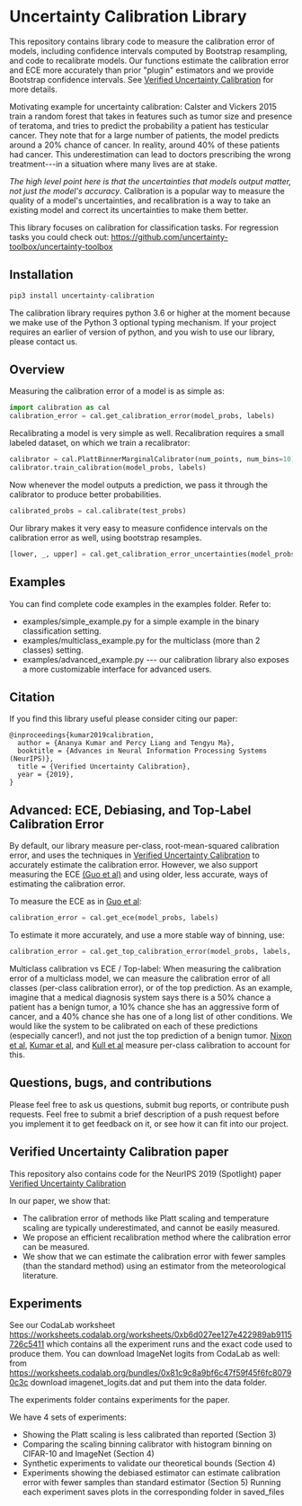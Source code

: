 # Uncertainty Calibration Library

This repository contains library code to measure the calibration error of models, including confidence intervals computed by Bootstrap resampling, and code to recalibrate models. Our functions estimate the calibration error and ECE more accurately than prior "plugin" estimators and we provide Bootstrap confidence intervals. See [Verified Uncertainty Calibration](https://arxiv.org/abs/1909.10155) for more details.

Motivating example for uncertainty calibration: Calster and Vickers 2015 train a random forest that takes in features such as tumor size and presence of teratoma, and tries to predict the probability a patient has testicular cancer. They note that for a large number of patients, the model predicts around a 20% chance of cancer. In reality, around 40% of these patients had cancer. This underestimation can lead to doctors prescribing the wrong treatment---in a situation where many lives are at stake.

*The high level point here is that the uncertainties that models output matter, not just the model's accuracy*. Calibration is a popular way to measure the quality of a model's uncertainties, and recalibration is a way to take an existing model and correct its uncertainties to make them better.

This library focuses on calibration for classification tasks. For regression tasks you could check out: https://github.com/uncertainty-toolbox/uncertainty-toolbox

## Installation

```python
pip3 install uncertainty-calibration
```

The calibration library requires python 3.6 or higher at the moment because we make use of the Python 3 optional typing mechanism.
If your project requires an earlier of version of python, and you wish to use our library, please contact us.


## Overview

Measuring the calibration error of a model is as simple as:

```python
import calibration as cal
calibration_error = cal.get_calibration_error(model_probs, labels)
```

Recalibrating a model is very simple as well. Recalibration requires a small labeled dataset, on which we train a recalibrator:

```python
calibrator = cal.PlattBinnerMarginalCalibrator(num_points, num_bins=10)
calibrator.train_calibration(model_probs, labels)
```

Now whenever the model outputs a prediction, we pass it through the calibrator to produce better probabilities.

```python
calibrated_probs = cal.calibrate(test_probs)
```

Our library makes it very easy to measure confidence intervals on the calibration error as well, using bootstrap resamples.

```python
[lower, _, upper] = cal.get_calibration_error_uncertainties(model_probs, labels)
```


## Examples

You can find complete code examples in the examples folder. Refer to:
- examples/simple_example.py for a simple example in the binary classification setting.
- examples/multiclass_example.py for the multiclass (more than 2 classes) setting.
- examples/advanced_example.py --- our calibration library also exposes a more customizable interface for advanced users.


## Citation

If you find this library useful please consider citing our paper:

    @inproceedings{kumar2019calibration,
      author = {Ananya Kumar and Percy Liang and Tengyu Ma},
      booktitle = {Advances in Neural Information Processing Systems (NeurIPS)},
      title = {Verified Uncertainty Calibration},
      year = {2019},
    }


## Advanced: ECE, Debiasing, and Top-Label Calibration Error

By default, our library measure per-class, root-mean-squared calibration error, and uses the techniques in [Verified Uncertainty Calibration](https://arxiv.org/abs/1909.10155) to accurately estimate the calibration error. However, we also support measuring the ECE [(Guo et al)](https://arxiv.org/abs/1706.04599) and using older, less accurate, ways of estimating the calibration error.

To measure the ECE as in [Guo et al](https://arxiv.org/abs/1706.04599):

```python
calibration_error = cal.get_ece(model_probs, labels)
```

To estimate it more accurately, and use a more stable way of binning, use:

```python
calibration_error = cal.get_top_calibration_error(model_probs, labels, p=1)
```

Multiclass calibration vs ECE / Top-label: When measuring the calibration error of a multiclass model, we can measure the calibration error of all classes (per-class calibration error), or of the top prediction. As an example, imagine that a medical diagnosis system says there is a 50% chance a patient has a benign tumor, a 10% chance she has an aggressive form of cancer, and a 40% chance she has one of a long list of other conditions. We would like the system to be calibrated on each of these predictions (especially cancer!), and not just the top prediction of a benign tumor. [Nixon et al](https://arxiv.org/abs/1909.10155), [Kumar et al](https://arxiv.org/abs/1909.10155), and [Kull et al](https://arxiv.org/abs/1910.12656) measure per-class calibration to account for this.


## Questions, bugs, and contributions

Please feel free to ask us questions, submit bug reports, or contribute push requests.
Feel free to submit a brief description of a push request before you implement it to get feedback on it, or see how it can fit into our project.


## Verified Uncertainty Calibration paper

This repository also contains code for the NeurIPS 2019 (Spotlight) paper [Verified Uncertainty Calibration](https://arxiv.org/abs/1909.10155)

In our paper, we show that:
- The calibration error of methods like Platt scaling and temperature scaling are typically underestimated, and cannot be easily measured.
- We propose an efficient recalibration method where the calibration error can be measured.
- We show that we can estimate the calibration error with fewer samples (than the standard method) using an estimator from the meteorological literature.


## Experiments

See our CodaLab worksheet https://worksheets.codalab.org/worksheets/0xb6d027ee127e422989ab9115726c5411 which contains all the experiment runs and the exact code used to produce them. You can download ImageNet logits from CodaLab as well: from https://worksheets.codalab.org/bundles/0x81c9c8a9bf6c47f59f45f6fc80790c3c download imagenet_logits.dat and put them into the data folder.

The experiments folder contains experiments for the paper.

We have 4 sets of experiments:
- Showing the Platt scaling is less calibrated than reported (Section 3)
- Comparing the scaling binning calibrator with histogram binning on CIFAR-10 and ImageNet (Section 4)
- Synthetic experiments to validate our theoretical bounds (Section 4)
- Experiments showing the debiased estimator can estimate calibration error with fewer samples than standard estimator (Section 5)
Running each experiment saves plots in the corresponding folder in saved_files

